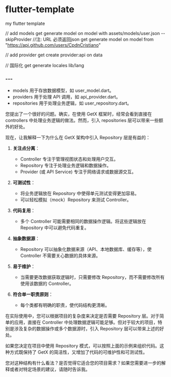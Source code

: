 # flutter-template
my  flutter template

// add models
get generate model on model with assets/models/user.json --skipProvider
//注: URL 必须返回json
get generate model on model from "https://api.github.com/users/CpdnCristiano"

// add provider
get create provider:api on data

// 国际化
get generate locales lib/lang 

### ---

* models 用于存放数据模型，如 user_model.dart。
* providers 用于处理 API 调用，如 api_provider.dart。
* repositories 用于处理业务逻辑，如 user_repository.dart。

您提出了一个很好的问题。确实，在使用 GetX 框架时，经常会看到直接在 controllers 中处理业务逻辑的做法。然而，引入 repositories 层可以带来一些额外的好处。


现在，让我解释一下为什么在 GetX 架构中引入 Repository 层是有益的：

1. **关注点分离**：
   - Controller 专注于管理视图状态和处理用户交互。
   - Repository 专注于处理业务逻辑和数据操作。
   - Provider (或 API Service) 专注于网络请求或数据源交互。

2. **可测试性**：
   - 将业务逻辑放在 Repository 中使得单元测试变得更加容易。
   - 可以轻松模拟（mock）Repository 来测试 Controller。

3. **代码复用**：
   - 多个 Controller 可能需要相同的数据操作逻辑。将这些逻辑放在 Repository 中可以避免代码重复。

4. **抽象数据源**：
   - Repository 可以抽象化数据来源（API、本地数据库、缓存等），使 Controller 不需要关心数据的具体来源。

5. **易于维护**：
   - 当需要更改数据获取逻辑时，只需要修改 Repository，而不需要修改所有使用该数据的 Controller。

6. **符合单一职责原则**：
   - 每个类都有明确的职责，使代码结构更清晰。

在实际使用中，您可以根据项目的复杂度来决定是否需要 Repository 层。对于简单的应用，直接在 Controller 中处理数据逻辑可能足够。但对于较大的项目，特别是涉及复杂的数据操作或多个数据源时，引入 Repository 层可以带来上述的好处。

如果您决定在项目中使用 Repository 模式，可以按照上面的示例来组织代码。这种方式既保持了 GetX 的简洁性，又增加了代码的可维护性和可测试性。

您对这种结构有什么看法？是否觉得它适合您的项目需求？如果您需要进一步的解释或者对特定场景的建议，请随时告诉我。